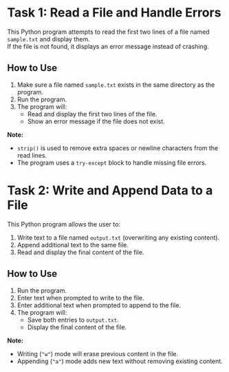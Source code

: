 # Task 1: Read a File and Handle Errors

This Python program attempts to read the first two lines of a file named `sample.txt` and display them.  
If the file is not found, it displays an error message instead of crashing.

## How to Use

1. Make sure a file named `sample.txt` exists in the same directory as the program.
2. Run the program.
3. The program will:
   - Read and display the first two lines of the file.
   - Show an error message if the file does not exist.

**Note:**  
- `strip()` is used to remove extra spaces or newline characters from the read lines.  
- The program uses a `try-except` block to handle missing file errors.


# Task 2: Write and Append Data to a File

This Python program allows the user to:
1. Write text to a file named `output.txt` (overwriting any existing content).
2. Append additional text to the same file.
3. Read and display the final content of the file.

## How to Use

1. Run the program.
2. Enter text when prompted to write to the file.
3. Enter additional text when prompted to append to the file.
4. The program will:
   - Save both entries to `output.txt`.
   - Display the final content of the file.

**Note:**  
- Writing (`"w"`) mode will erase previous content in the file.  
- Appending (`"a"`) mode adds new text without removing existing content.
